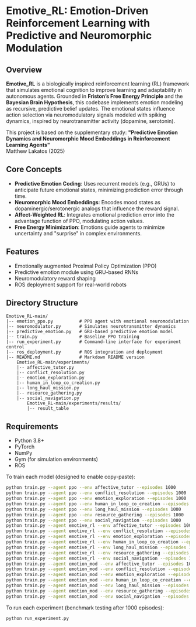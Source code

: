 
# Emotive_RL: Emotion-Driven Reinforcement Learning with Predictive and Neuromorphic Modulation

## Overview

**Emotive_RL** is a biologically inspired reinforcement learning (RL) framework that simulates emotional cognition to improve learning and adaptability in autonomous agents. Grounded in **Friston’s Free Energy Principle** and the **Bayesian Brain Hypothesis**, this codebase implements emotion modeling as recursive, predictive belief updates. The emotional states influence action selection via neuromodulatory signals modeled with spiking dynamics, inspired by neurotransmitter activity (dopamine, serotonin).

This project is based on the supplementary study:
**"Predictive Emotion Dynamics and Neuromorphic Mood Embeddings in Reinforcement Learning Agents"**  
Matthew Lakatos (2025)

## Core Concepts

- **Predictive Emotion Coding**: Uses recurrent models (e.g., GRUs) to anticipate future emotional states, minimizing prediction error through time.
- **Neuromorphic Mood Embeddings**: Encodes mood states as dopaminergic/serotonergic analogs that influence the reward signal.
- **Affect-Weighted RL**: Integrates emotional prediction error into the advantage function of PPO, modulating action values.
- **Free Energy Minimization**: Emotions guide agents to minimize uncertainty and "surprise" in complex environments.

## Features

- Emotionally augmented Proximal Policy Optimization (PPO)
- Predictive emotion module using GRU-based RNNs
- Neuromodulatory reward shaping
- ROS deployment support for real-world robots

## Directory Structure

```
Emotive_RL-main/
|-- emotion_ppo.py          # PPO agent with emotional neuromodulation
|-- neuromodulator.py       # Simulates neurotransmitter dynamics
|-- predictive_emotion.py   # GRU-based predictive emotion model
|-- train.py                # Baseline PPO training
|-- run_experiment.py       # Command-line interface for experiment control
|-- ros_deployment.py       # ROS integration and deployment
|-- README.md               # Markdown README version
    Emotive_RL-main/experiments/
    |-- affective_tutor.py
    |-- conflict_resolution.py
    |-- emotion_exploration.py
    |-- human_in_loop_co_creation.py
    |-- long_haul_mission.py
    |-- resource_gathering.py
    |-- social_navigation.py
        Emotive_RL-main/experiments/results/
        |-- result_table
```

## Requirements

- Python 3.8+
- PyTorch
- NumPy
- Gym (for simulation environments)
- ROS

To train each model (designed to enable copy-paste):

```bash
python train.py --agent ppo --env affective_tutor --episodes 1000
python train.py --agent ppo --env conflict_resolution --episodes 1000
python train.py --agent ppo --env emotion_exploration --episodes 1000
python train.py --agent ppo --env human_in_loop_co_creation --episodes 1000
python train.py --agent ppo --env long_haul_mission --episodes 1000
python train.py --agent ppo --env resource_gathering --episodes 1000
python train.py --agent ppo --env social_navigation --episodes 1000
python train.py --agent emotive_rl --env affective_tutor --episodes 1000
python train.py --agent emotive_rl --env conflict_resolution --episodes 1000
python train.py --agent emotive_rl --env emotion_exploration --episodes 1000
python train.py --agent emotive_rl --env human_in_loop_co_creation --episodes 1000
python train.py --agent emotive_rl --env long_haul_mission --episodes 1000
python train.py --agent emotive_rl --env resource_gathering --episodes 1000
python train.py --agent emotive_rl --env social_navigation --episodes 1000
python train.py --agent emotion_mod --env affective_tutor --episodes 1000
python train.py --agent emotion_mod --env conflict_resolution --episodes 1000
python train.py --agent emotion_mod --env emotion_exploration --episodes 1000
python train.py --agent emotion_mod --env human_in_loop_co_creation --episodes 1000
python train.py --agent emotion_mod --env long_haul_mission --episodes 1000
python train.py --agent emotion_mod --env resource_gathering --episodes 1000
python train.py --agent emotion_mod --env social_navigation --episodes 1000
```

To run each experiment (benchmark testing after 1000 episodes):

```bash
python run_experiment.py
```
